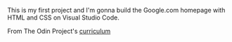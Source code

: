 This is my first project and I'm gonna build the Google.com homepage with HTML and CSS on Visual Studio Code. 

From The Odin Project's [curriculum](http://www.theodinproject.com/courses/web-development-101/lessons/html-css)
